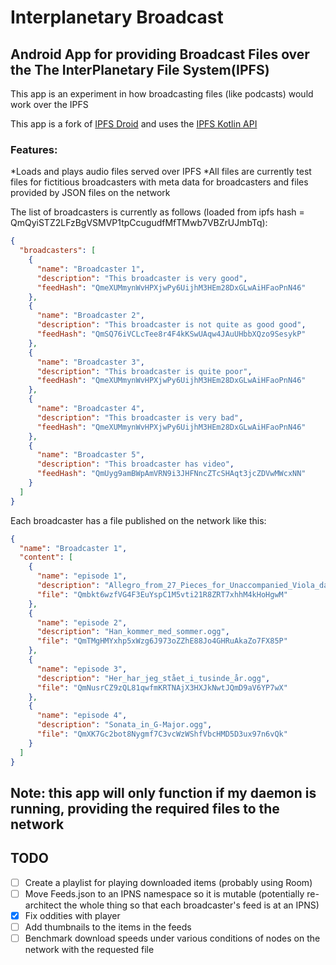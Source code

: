 # Interplanetary Broadcast
## Android App for providing Broadcast Files over the The InterPlanetary File System(IPFS)

This app is an experiment in how broadcasting files (like podcasts) would work over the IPFS

This app is a fork of [IPFS Droid](https://github.com/ligi/IPFSDroid)
and uses the [IPFS Kotlin API](https://github.com/ligi/ipfs-api-kotlin)

### Features:
*Loads and plays audio files served over IPFS
*All files are currently test files for fictitious broadcasters with meta data for broadcasters and 
files provided by JSON files on the network

The list of broadcasters is currently as follows (loaded from ipfs hash = QmQyiSTZ2LFzBgVSMVP1tpCcugudfMfTMwb7VBZrUJmbTq):
```json
{
  "broadcasters": [
    {
      "name": "Broadcaster 1",
      "description": "This broadcaster is very good",
      "feedHash": "QmeXUMmynWvHPXjwPy6UijhM3HEm28DxGLwAiHFaoPnN46"
    },
    {
      "name": "Broadcaster 2",
      "description": "This broadcaster is not quite as good good",
      "feedHash": "QmSQ76iVCLcTee8r4F4kKSwUAqw4JAuUHbbXQzo9SesykP"
    },
    {
      "name": "Broadcaster 3",
      "description": "This broadcaster is quite poor",
      "feedHash": "QmeXUMmynWvHPXjwPy6UijhM3HEm28DxGLwAiHFaoPnN46"
    },
    {
      "name": "Broadcaster 4",
      "description": "This broadcaster is very bad",
      "feedHash": "QmeXUMmynWvHPXjwPy6UijhM3HEm28DxGLwAiHFaoPnN46"
    },
    {
      "name": "Broadcaster 5",
      "description": "This broadcaster has video",
      "feedHash": "QmUyg9amBWpAmVRN9i3JHFNncZTcSHAqt3jcZDVwMWcxNN"
    }
  ]
}
```

Each broadcaster has a file published on the network like this:

```json
{
  "name": "Broadcaster 1",
  "content": [
    {
      "name": "episode 1", 
      "description": "Allegro_from_27_Pieces_for_Unaccompanied_Viola_da_Gamba.ogg",
      "file": "Qmbkt6wzfVG4F3EuYspC1M5vti21R8ZRT7xhhM4kHoHgwM"
    },
    {
      "name": "episode 2", 
      "description": "Han_kommer_med_sommer.ogg",
      "file": "QmTMgHMYxhp5xWzg6J973oZZhE88Jo4GHRuAkaZo7FX85P"
    },
    {
      "name": "episode 3", 
      "description": "Her_har_jeg_stået_i_tusinde_år.ogg",
      "file": "QmNusrCZ9zQL81qwfmKRTNAjX3HXJkNwtJQmD9aV6YP7wX"
    },
    {
      "name": "episode 4", 
      "description": "Sonata_in_G-Major.ogg",
      "file": "QmXK7Gc2bot8Nygmf7C3vcWzWShfVbcHMD5D3ux97n6vQk"
    }
  ]
}
```

## Note: this app will only function if my daemon is running, providing the required files to the network

## TODO 
- [ ] Create a playlist for playing downloaded items (probably using Room)
- [ ] Move Feeds.json to an IPNS namespace so it is mutable (potentially re-architect the whole thing so that each broadcaster's feed is at an IPNS)
- [x] Fix oddities with player 
- [ ] Add thumbnails to the items in the feeds
- [ ] Benchmark download speeds under various conditions of nodes on the network with the requested file
